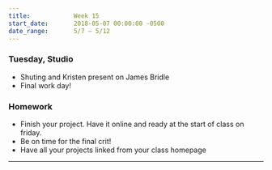 ```yaml
---
title:            Week 15
start_date:       2018-05-07 00:00:00 -0500
date_range:       5/7 – 5/12
---
```


### Tuesday, Studio

- Shuting and Kristen present on James Bridle
- Final work day!

### Homework

- Finish your project. Have it online and ready at the start of class on friday.
- Be on time for the final crit!
- Have all your projects linked from your class homepage

---
